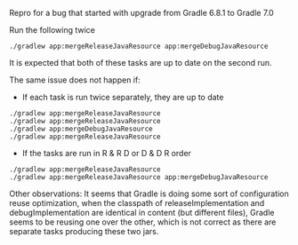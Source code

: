 Repro for a bug that started with upgrade from Gradle 6.8.1 to Gradle 7.0

Run the following twice
```
./gradlew app:mergeReleaseJavaResource app:mergeDebugJavaResource
```

It is expected that both of these tasks are up to date on the second run.

The same issue does not happen if:
- If each task is run twice separately, they are up to date
```
./gradlew app:mergeReleaseJavaResource
./gradlew app:mergeReleaseJavaResource
./gradlew app:mergeDebugJavaResource
./gradlew app:mergeReleaseJavaResource
```
- If the tasks are run in R & R D or D & D R order
```
./gradlew app:mergeReleaseJavaResource
./gradlew app:mergeReleaseJavaResource app:mergeDebugJavaResource
```

Other observations:
It seems that Gradle is doing some sort of configuration reuse optimization, when the classpath
of releaseImplementation and debugImplementation are identical in content (but different files),
Gradle seems to be reusing one over the other, which is not correct as there are separate tasks
producing these two jars.
